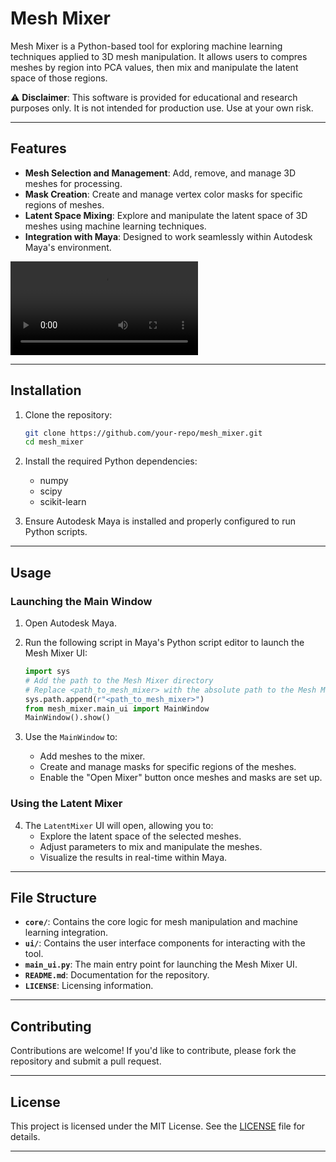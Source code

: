 # Mesh Mixer

Mesh Mixer is a Python-based tool for exploring machine learning techniques applied to 3D mesh manipulation. It allows users to compres  meshes by region into PCA values, then mix and manipulate the latent space of those regions. 

⚠️ **Disclaimer**: This software is provided for educational and research purposes only. It is not intended for production use. Use at your own risk.

---

## Features

- **Mesh Selection and Management**: Add, remove, and manage 3D meshes for processing.
- **Mask Creation**: Create and manage vertex color masks for specific regions of meshes.
- **Latent Space Mixing**: Explore and manipulate the latent space of 3D meshes using machine learning techniques.
- **Integration with Maya**: Designed to work seamlessly within Autodesk Maya's environment.

<video controls src="images/mesh mixer.mp4" title="Title"></video>

---

## Installation

1. Clone the repository:
   ```bash
   git clone https://github.com/your-repo/mesh_mixer.git
   cd mesh_mixer
   ```

2. Install the required Python dependencies:
   - numpy
   - scipy
   - scikit-learn

3. Ensure Autodesk Maya is installed and properly configured to run Python scripts.

---

## Usage

### Launching the Main Window

1. Open Autodesk Maya.
2. Run the following script in Maya's Python script editor to launch the Mesh Mixer UI:

   ```python
   import sys
   # Add the path to the Mesh Mixer directory
   # Replace <path_to_mesh_mixer> with the absolute path to the Mesh Mixer repository on your system
   sys.path.append(r"<path_to_mesh_mixer>")
   from mesh_mixer.main_ui import MainWindow
   MainWindow().show()
   ```

3. Use the `MainWindow` to:
   - Add meshes to the mixer.
   - Create and manage masks for specific regions of the meshes.
   - Enable the "Open Mixer" button once meshes and masks are set up.

### Using the Latent Mixer

4. The `LatentMixer` UI will open, allowing you to:
   - Explore the latent space of the selected meshes.
   - Adjust parameters to mix and manipulate the meshes.
   - Visualize the results in real-time within Maya.

---

## File Structure

- **`core/`**: Contains the core logic for mesh manipulation and machine learning integration.
- **`ui/`**: Contains the user interface components for interacting with the tool.
- **`main_ui.py`**: The main entry point for launching the Mesh Mixer UI.
- **`README.md`**: Documentation for the repository.
- **`LICENSE`**: Licensing information.

---

## Contributing

Contributions are welcome! If you'd like to contribute, please fork the repository and submit a pull request.

---

## License

This project is licensed under the MIT License. See the [LICENSE](LICENSE) file for details.

---